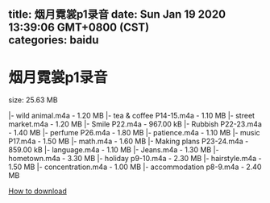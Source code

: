 
title: 烟月霓裳p1录音
date: Sun Jan 19 2020 13:39:06 GMT+0800 (CST)    
categories: baidu
---

# 烟月霓裳p1录音
size: 25.63 MB
 
 
|- wild animal.m4a - 1.20 MB
|- tea & coffee P14-15.m4a - 1.10 MB
|- street market.m4a - 1.20 MB
|- Smile P22.m4a - 967.00 kB
|- Rubbish P22-23.m4a - 1.40 MB
|- perfume P26.m4a - 1.80 MB
|- patience.m4a - 1.10 MB
|- music P17.m4a - 1.50 MB
|- math.m4a - 1.60 MB
|- Making plans P23-24.m4a - 859.00 kB
|- language.m4a - 1.10 MB
|- Jeans.m4a - 1.30 MB
|- hometown.m4a - 3.30 MB
|- holiday p9-10.m4a - 2.30 MB
|- hairstyle.m4a - 1.50 MB
|- concentration.m4a - 1.00 MB
|- accommodation p8-9.m4a - 2.40 MB

[How to download](https://bpcam.bemobtrk.com/go/2ceec3aa-1ca2-46d6-b9ff-aaa5c184517c?jno=589)
